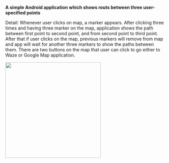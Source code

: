 <b>A simple Android application which shows routs between three user-specified points</b>

Detail: Whenever user clicks on map, a marker appears. After clicking three times and having three marker on the map, application shows the path between first point to second point, and from second point to third point.
After that if user clicks on the map, previous markers will remove from map and app will wait for another three markers to show the paths between them.
There are two buttons on the map that user can click to go either to Waze or Google Map application.

<img src="https://lh6.googleusercontent.com/-9hD3KyzV8TCa5bRayjds_uIJvS2xJLrwnHc4-PA5HXib0Gbp9oFiLc36zDXwgK9uJK6DdPSyrUVmNM=w1600-h775-rw" width="300px"></img>
